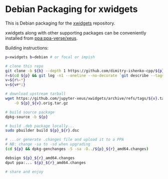 # Debian Packaging for xwidgets

This is Debian packaging for the
[xwidgets](https://github.com/jupyter-xeus/xwidgets) repository.

xwidgets along with other supporting packages can be conveniently installed from
[ppa:ppa-verse/xeus](https://launchpad.net/~ppa-verse/+archive/ubuntu/xeus).

Building instructions:

```bash
p=xwidgets b=debian # or focal or impish

# clone this repo
git clone -b ${b} --depth 1 https://github.com/dimitry-ishenko-cpp/${p}.git
r=$(cd ${p} && git log -n1 --oneline --no-decorate `git describe --tags --abbrev=0` | cut -d/ -f2)
v=${r%-*}
v=${v#*:}

# download upstream tarball
wget https://github.com/jupyter-xeus/xwidgets/archive/refs/tags/${v}.tar.gz \
    -O ${p}_${v}.orig.tar.gz

# build source package
dpkg-source -b ${p}

# build .deb package locally...
sudo pbuilder build ${p}_${r}.dsc

# ...or generate .changes file and upload it to a PPA
# NB: change -sa to -sd when upgrading
(cd ${p} && dpkg-genchanges -S -sa -O../${p}_${r}_amd64.changes)

debsign ${p}_${r}_amd64.changes
dput ppa:... ${p}_${r}_amd64.changes

# share and enjoy
```
